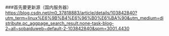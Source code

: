 ###首先要更新源（国内服务器）
https://blog.csdn.net/m0_37818883/article/details/103842840?utm_term=linux%E6%9B%B4%E6%96%B0%E6%BA%90&utm_medium=distribute.pc_aggpage_search_result.none-task-blog-2~all~sobaiduweb~default-2-103842840&spm=3001.4430

###
